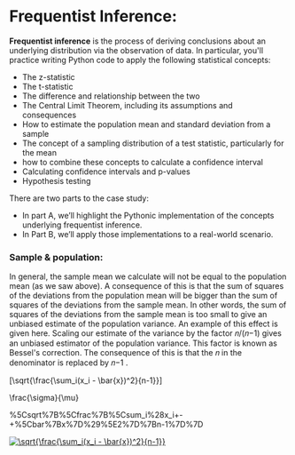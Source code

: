 # Frequentist Inference: 

**Frequentist inference** is the process of deriving conclusions about an underlying distribution via the observation of data. In particular, you'll practice writing Python code to apply the following statistical concepts:

   * The z-statistic
   * The t-statistic
   * The difference and relationship between the two
   * The Central Limit Theorem, including its assumptions and consequences
   * How to estimate the population mean and standard deviation from a sample
   * The concept of a sampling distribution of a test statistic, particularly for the mean
   * how to combine these concepts to calculate a confidence interval
   * Calculating confidence intervals and p-values
   * Hypothesis testing
    

There are two parts to the case study: 
   * In part A, we’ll highlight the Pythonic implementation of the concepts underlying frequentist inference. 
   * In Part B, we’ll apply those implementations to a real-world scenario.    
   
   
### Sample & population:    

In general, the sample mean we calculate will not be equal to the population mean (as we saw above). A consequence of this is that the sum of squares of the deviations from the population mean will be bigger than the sum of squares of the deviations from the sample mean. In other words, the sum of squares of the deviations from the sample mean is too small to give an unbiased estimate of the population variance. An example of this effect is given here. Scaling our estimate of the variance by the factor  𝑛/(𝑛−1)  gives an unbiased estimator of the population variance. This factor is known as Bessel's correction. The consequence of this is that the  𝑛  in the denominator is replaced by  𝑛−1 .

[\sqrt{\frac{\sum_i(x_i - \bar{x})^2}{n-1}}]

\frac{\sigma}{\mu}

%5Csqrt%7B%5Cfrac%7B%5Csum_i%28x_i+-+%5Cbar%7Bx%7D%29%5E2%7D%7Bn-1%7D%7D


<a href="https://www.codecogs.com/eqnedit.php?latex=\sqrt{\frac{\sum_i(x_i&space;-&space;\bar{x})^2}{n-1}}" target="_blank"><img src="https://latex.codecogs.com/gif.latex?\sqrt{\frac{\sum_i(x_i&space;-&space;\bar{x})^2}{n-1}}" title="\sqrt{\frac{\sum_i(x_i - \bar{x})^2}{n-1}}" /></a>
